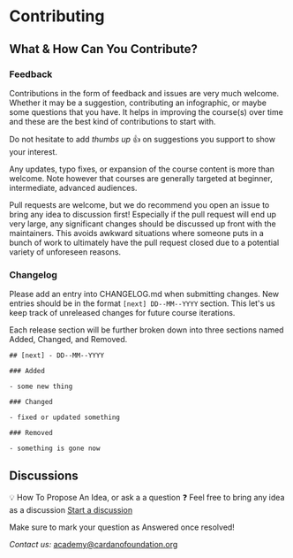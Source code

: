 # Contributing

## What & How Can You Contribute?

### Feedback

Contributions in the form of feedback and issues are very much welcome. Whether it may be a suggestion, contributing an infographic, or maybe some questions that you have. It helps in improving the course(s) over time and these are the best kind of contributions to start with.

Do not hesitate to add *thumbs up* 👍 on suggestions you support to show your interest.

Any updates, typo fixes, or expansion of the course content is more than welcome. Note however that courses are generally targeted at beginner, intermediate, advanced audiences.

Pull requests are welcome, but we do recommend you open an issue to bring any idea to discussion first! Especially if the pull request will end up very large, any significant changes should be discussed up front with the maintainers. This avoids awkward situations where someone puts in a bunch of work to ultimately have the pull request closed due to a potential variety of unforeseen reasons.

### Changelog

Please add an entry into CHANGELOG.md when submitting changes. New entries should be in the format `[next] DD--MM--YYYY` section. This let's us keep track of unreleased changes for future course iterations. 

Each release section will be further broken down into three sections named Added, Changed, and Removed. 

```
## [next] - DD--MM--YYYY

### Added

- some new thing

### Changed

- fixed or updated something

### Removed

- something is gone now
```

## Discussions

💡 How To Propose An Idea, or ask a a question ❓
Feel free to bring any idea as a discussion [Start a discussion](https://github.com/cardano-foundation/cardano-academy/discussions/new/choose)

Make sure to mark your question as Answered once resolved!

*Contact us:* <academy@cardanofoundation.org>
